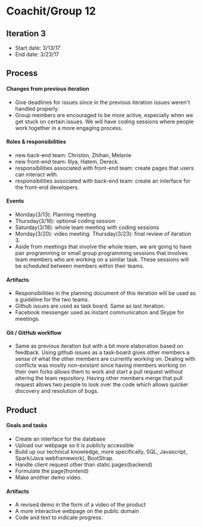 # Coachit/Group 12
## Iteration 3

 * Start date: 3/13/17
 * End date: 3/23/17

## Process


#### Changes from previous iteration


 
 * Give deadlines for issues since in the previous iteration issues weren't handled properly. 
 * Group members are encouraged to be more active, especially when we get stuck on certain issues. We will have coding sessions where people work together in a more engaging process. 
 
#### Roles & responsibilities


* new back-end team: Christon, Zhihan, Melanie
* new front-end team: Illya, Hatem, Dereck. 
* responsibilities associated with front-end team: create pages that users can interact with.
* responsibilities associated with back-end team: create an interface for the front-end developers. 

#### Events


 * Monday(3/13): Planning meeting 
 * Thursday(3/16): optional coding session
 * Saturday(3/18): whole team meeting with coding sessions 
 * Monday(3/20): video meeting. Thursday(3/23): final review of iteration 3. 
 * Aside from meetings that involve the whole team, we are going to have pair programming or small group programming sessions that involves team members who are working on a similar task. These sessions will be scheduled between members within their teams.
 

#### Artifacts
    
   * Responsibilities in the planning document of this iteration will be used as a guideline for the two teams.
   * Github issues are used as task board. Same as last iteration.
   * Facebook messenger used as instant communication and Skype for meetings. 
  

#### Git / GitHub workflow
 
 * Same as previous iteration but with a bit more elaboration based on feedback. Using github issues as a task-board gives other members a sense of what the other members are currently working on. Dealing with conflicts was mostly non-existant since having members working on their own forks allows them to work and start a pull request without altering the team repository. Having other members merge that pull request allows two people to look over the code which allows quicker discovery and resolution of bugs.

## Product

#### Goals and tasks
 
 * Create an interface for the database
 * Upload our webpage so it is publicly accessible
 * Build up our technical knowledge, more specifically, SQL, Javascript, Spark(Java webframework), BootStrap. 
 * Handle client request other than static pages(backend)
 * Formulate the page(frontend)
 * Make another demo video. 
 

#### Artifacts

  
 * A revised demo in the form of a video of the product
 * A more interactive webpage on the public domain 
 * Code and text to indicate progress.
